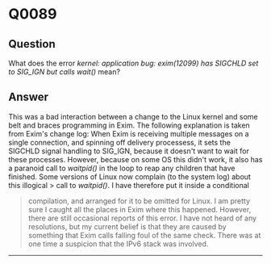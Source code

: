 Q0089
=====

Question
--------

What does the error *kernel: application bug: exim(12099) has SIGCHLD
set to SIG\_IGN but calls wait()* mean?

Answer
------

This was a bad interaction between a change to the Linux kernel and some  belt and braces programming in Exim. The following explanation is taken from Exim's change log: When Exim is receiving multiple messages on a single connection, and spinning off delivery processess, it sets the SIGCHLD signal handling to SIG\_IGN, because it doesn't want to wait for these processes. However, because on some OS this didn't work, it also has a paranoid call to *waitpid()* in the loop to reap any children that have finished. Some versions of Linux now complain (to the system log) about this  illogical > call to *waitpid()*. I have therefore put it inside a conditional
> compilation, and arranged for it to be omitted for Linux. I am pretty
> sure I caught all the places in Exim where this happened. However,
> there are still occasional reports of this error. I have not heard of
> any resolutions, but my current belief is that they are caused by
> something that Exim calls falling foul of the same check. There was at
> one time a suspicion that the IPv6 stack was involved.

* * * * *
